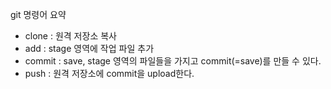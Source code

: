 git 명령어 요약

- clone : 원격 저장소 복사
- add : stage 영역에 작업 파일 추가
- commit : save, stage 영역의 파일들을 가지고 commit(=save)를 만들 수 있다.
- push : 원격 저장소에 commit을 upload한다.
